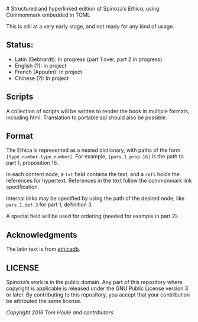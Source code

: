 # Structured and hyperlinked edition of Spinoza’s *Ethica*, using Commonmark embedded in TOML

This is still at a very early stage, and not ready for any kind of usage.

## Status:

- Latin (Gebhardt): In progress (part 1 over, part 2 in progress)
- English (?): In project
- French (Appuhn): In project
- Chinese (?): In project

## Scripts

A collection of scripts will be written to render the book in multiple formats, including html. Translation to portable sql should also be possible.

## Format

The Ethica is represented as a nested dictionary, with paths of the form 
`[type.number.type.number]`. For example, `[pars.1.prop.16]` is the path to part 1, proposition 16.

In each content node, a `txt` field contains the text, and a `refs` holds the references for hypertext. References in the text follow the commonmark link specification.

Internal links may be specified by using the path of the desired node, like `pars.1.def.3` for part 1, definition 3.

A special field will be used for ordering (needed for example in part 2).

## Acknowledgments

The latin text is from [ethicadb](http://ethicadb.org).

## LICENSE

Spinoza’s work is in the public domain. Any part of this repository where copyright is applicable is released under the GNU Public License version 3 or later. By contributing to this repository, you accept that your contribution be attributed the same license.

*Copyright 2016 Tom Houlé and contributors*